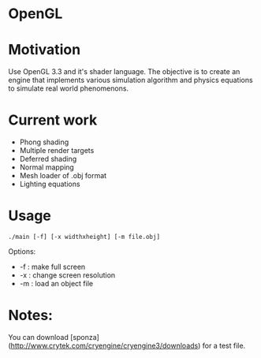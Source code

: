 OpenGL
======

# Motivation
Use OpenGL 3.3 and it's shader language.
The objective is to create an engine that implements various simulation
algorithm and physics equations to simulate real world phenomenons.

# Current work
* Phong shading
* Multiple render targets
* Deferred shading
* Normal mapping
* Mesh loader of .obj format
* Lighting equations

# Usage
```
./main [-f] [-x widthxheight] [-m file.obj]
```

Options:
*    -f : make full screen
*    -x : change screen resolution
*    -m : load an object file


# Notes:
You can download [sponza] (http://www.crytek.com/cryengine/cryengine3/downloads)
for a test file.
